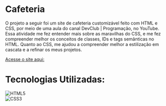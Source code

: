# Cafeteria

O projeto a seguir foi um site de cafeteria customizável feito com HTML e CSS, por meio de uma aula do canal DevClub | Programação, no YouTube. Essa atividade me fez entender mais sobre as maravilhas do CSS, e me fez compreender melhor os conceitos de classes, IDs e tags semânticas no HTML. Quanto ao CSS, me ajudou a compreender melhor a estilização em cascata e a refinar os meus projetos.

[Acesse o site aqui:](https://sheena-edelstein.github.io/site-de-cafeteria/)

# Tecnologias Utilizadas:

![HTML5](https://img.shields.io/badge/HTML5-E34F26?style=for-the-badge&logo=html5&logoColor=white)
<br>
![CSS3](https://img.shields.io/badge/CSS3-1572B6?style=for-the-badge&logo=css3&logoColor=white)
